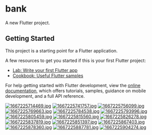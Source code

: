 # bank

A new Flutter project.

## Getting Started

This project is a starting point for a Flutter application.

A few resources to get you started if this is your first Flutter project:

- [Lab: Write your first Flutter app](https://docs.flutter.dev/get-started/codelab)
- [Cookbook: Useful Flutter samples](https://docs.flutter.dev/cookbook)

For help getting started with Flutter development, view the
[online documentation](https://docs.flutter.dev/), which offers tutorials,
samples, guidance on mobile development, and a full API reference.

[![1667225714469.jpg](https://i.postimg.cc/yYDSK1NX/1667225714469.jpg)](https://postimg.cc/kBd5FdKB)
[![1667225741757.jpg](https://i.postimg.cc/DZsn6NfG/1667225741757.jpg)](https://postimg.cc/Q9X2x0TN)
[![1667225756099.jpg](https://i.postimg.cc/rFhX1TGb/1667225756099.jpg)](https://postimg.cc/ppn6vg6Y)
[![1667225769663.jpg](https://i.postimg.cc/2yzMW91r/1667225769663.jpg)](https://postimg.cc/k6pT3cNp)
[![1667225784538.jpg](https://i.postimg.cc/q7y55Hnp/1667225784538.jpg)](https://postimg.cc/yJ6jD5vG)
[![1667225793996.jpg](https://i.postimg.cc/dVTHhc5G/1667225793996.jpg)](https://postimg.cc/WdT6yCL4)
[![1667225805459.jpg](https://i.postimg.cc/cJhQHDGQ/1667225805459.jpg)](https://postimg.cc/XZZZ1kJJ)
[![1667225815560.jpg](https://i.postimg.cc/0jMmVPMf/1667225815560.jpg)](https://postimg.cc/9w2rM3BR)
[![1667225826278.jpg](https://i.postimg.cc/rpfrcK5j/1667225826278.jpg)](https://postimg.cc/7CT6nPsJ)
[![1667225837819.jpg](https://i.postimg.cc/KcwH75RP/1667225837819.jpg)](https://postimg.cc/t7dkpWdJ)
[![1667225851397.jpg](https://i.postimg.cc/j2PQ4PFc/1667225851397.jpg)](https://postimg.cc/hQ4dSzgQ)
[![1667225867403.jpg](https://i.postimg.cc/SNbGN1nv/1667225867403.jpg)](https://postimg.cc/t7D6B5t3)
[![1667225878360.jpg](https://i.postimg.cc/5tXzm8Hz/1667225878360.jpg)](https://postimg.cc/hJqhDz14)
[![1667225887781.jpg](https://i.postimg.cc/RC7HGS0g/1667225887781.jpg)](https://postimg.cc/Z0qn5hpN)
[![1667225904274.jpg](https://i.postimg.cc/mr1c9RqN/1667225904274.jpg)](https://postimg.cc/nsZcb8nC)
